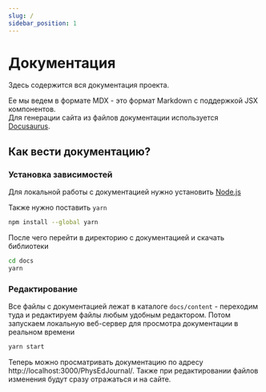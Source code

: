 ```yaml
---
slug: /
sidebar_position: 1
---
```


# Документация

Здесь содержится вся документация проекта.

Ее мы ведем в формате MDX - это формат Markdown с поддержкой JSX компонентов. \
Для генерации сайта из файлов документации используется [Docusaurus](https://docusaurus.io).

## Как вести документацию?

### Установка зависимостей

Для локальной работы с документацией нужно установить [Node.js](https://nodejs.org)

Также нужно поставить `yarn`

```bash
npm install --global yarn
```

После чего перейти в директорию с документацией и скачать библиотеки

```bash
cd docs
yarn
```

### Редактирование

Все файлы с документацией лежат в каталоге `docs/content` - переходим туда 
и редактируем файлы любым удобным редактором. 
Потом запускаем локальную веб-сервер для просмотра документации в реальном времени

```bash
yarn start
```

Теперь можно просматривать документацию по адресу http://localhost:3000/PhysEdJournal/. Также при редактировании файлов изменения будут сразу отражаться и на сайте. 